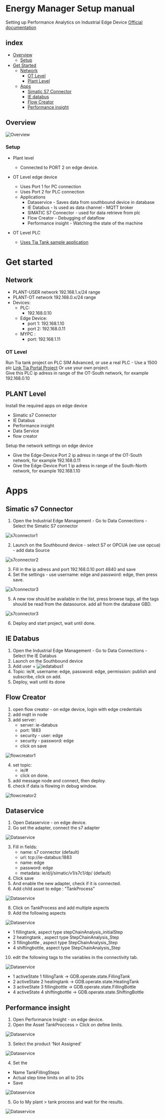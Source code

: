 # Energy Manager Setup manual
Setting up Performance Analytics on Industrial Edge Device
[Official documentation](https://github.com/industrial-edge/Performance-Analytics)

## index

* [Overview](#overview)
  * [Setup](#setup)
* [Get Started](#get-started)
  * [Network](#network)
    * [OT Level](#ot-level)
    * [Plant Level](#plant-level)
  * [Apps](#apps)
    * [Simatic S7 Connector](#simatic-s7-connector)
    * [IE databus](#ie-databus)
    * [Flow Creator](#flow-creator)
    * [Performance insight](#performance-insight)



## Overview
![Overview](files/architecture.JPG)


### Setup

- Plant level
  - Connected to PORT 2 on edge device.

- OT Level edge device
  - Uses Port 1 for PC connection
  - Uses Port 2 for PLC connection
  - Applications
    - Dataservice - Saves data from southbound device in database    
    - IE Databus - Is used as data channel - MQTT broker      
    - SIMATIC S7 Connector - used for data retrieve from plc   
    - Flow Creator - Debugging of dataflow
    - Performance insight - Watching the state of the machine
      
- OT Level PLC
  - [Uses Tia Tank sample application](https://github.com/industrial-edge/miscellaneous#tank-application)

# Get started

## Network
  - PLANT-USER network 192.168.1.x/24 range
  - PLANT-OT network 192.168.0.x/24 range  
  - Devices:
    - PLC: 
      - 192.168.0.10
    - Edge Device: 
      - port 1: 192.168.1.10
      - port 2: 192.168.0.11
    - MYPC :
      - port: 192.168.1.11     

### OT Level
  Run Tia tank project on PLC SIM Advanced, or use a real PLC - Use a 1500 plc [Link Tia Portal Project](https://github.com/industrial-edge/miscellaneous#tank-application)  Or use your own project.  
  Give this PLC ip adress in range of the OT-South network, for example 192.168.0.10


## PLANT Level
Install the required apps on edge device
- Simatic s7 Connector 
- IE Databus 
- Performance insight
- Data Service
- flow creator
 
Setup the network settings  on edge device
  - Give the Edge-Device Port 2 ip adress in range of the OT-South network, for example 192.168.0.11
  - Give the Edge-Device Port 1 ip adress in range of the South-North network, for example 192.168.1.10

# Apps

## Simatic s7 Connector
1. Open the Industrial Edge Management - Go to Data Connections - Select the Simatic S7 connector

![s7connector1](files/edgedevice-s7-connector-1.JPG)

2. Launch on the Southbound device - select S7 or OPCUA (we use opcua) - add data Source 

![s7connector2](files/edgedevice-s7-connector-2-add-opcua.JPG)

3. Fill in the ip adress and port 192.168.0.10 port 4840 and save
4. Set the settings - use username: edge and password: edge, then press save.

![s7connector3](files/edgedevice-s7-connector-3-settings.JPG)

5. A new row should be available in the list, press browse tags, all the tags should be read from the datasource. add all from the database GBD.

![s7connector3](files/edgedevice-s7-connector-4-browse.JPG)

6. Deploy and start project, wait until done.

## IE Databus
1. Open the Industrial Edge Management - Go to Data Connections - Select the IE Databus
2. Launch on the Southbound device 
3. Add user + 
![iedatabus1](files/edgedevice-ie-databus-1.JPG)
4. Topic: ie/#, username: edge, password: edge, permission: publish and subscribe, click on add.
5. Deploy, wait until its done

## Flow Creator
1. open flow creator - on edge device, login with edge credentials 
2. add mqtt in node
3. add server: 
    - server: ie-databus
    - port: 1883
    - security - user: edge
    - security - password: edge
    - click on save

![flowcreator1](files/edgedevice-flow-creator-1.JPG)

4. set topic:
    - ie/#
    - click on done.
5. add message node and connect, then deploy.
6. check if data is flowing in debug window.

![flowcreator2](files/edgedevice-flow-creator-2.JPG)



## Dataservice 
1. Open Dataservice - on edge device.
2. Go set the adapter, connect the s7 adapter

![Dataservice](files/edgedevice-dataservice-1.JPG)

3. Fill in fields:
   - name: s7 connector (default)
   - url: tcp://ie-databus:1883
   - name: edge
   - password: edge
   - metadata: ie/d/j/simatic/v1/s7c1/dp/   (default)
4. Click save
5. And enable the new adapter, check if it is connected.
6. Add child asset to edge : "TankProcess" 

![Dataservice](files/edgedevice-dataservice-2.JPG)

8. Click on TankProcess and add multiple aspects
9. Add the following aspects

![Dataservice](files/edgedevice-dataservice-3.JPG)

  - 1 fillingtank, aspect type stepChainAnalysis_initialStep
  - 2 heatingtank , aspect type StepChainAnalysis_Step
  - 3 fillingbottle , aspect type StepChainAnalysis_Step
  - 4 shiftingbottle, aspect type StepChainAnalysis_Step
10. edit the following tags to the variables in the connectivity tab.

![Dataservice](files/edgedevice-dataservice-4.JPG)

  - 1 activeState 1 fillingTank -> GDB.operate.state.FillingTank
  - 2 activeState 2 heatingtank -> GDB.operate.state.HeatingTank
  - 3 activeState 3 fillingbottle -> GDB.operate.state.FillingBottle
  - 4 activeState 4 shiftingbottle -> GDB.operate.state.ShiftingBottle


## Performance insight
1. Open Performance Insight - on edge device.
2. Open the Asset TankProccess > Click on define limits.

![Dataservice](files/edgedevice-perf-insight-1.JPG)

3. Select the product 'Not Assigned'

![Dataservice](files/edgedevice-perf-insight-2.JPG)

4. Set the
  - Name TankFillingSteps
  - Actual step time limits on all to 20s 
  - Save

![Dataservice](files/edgedevice-perf-insight-3.JPG)

5. Go to My plant > tank process and wait for the results.

![Dataservice](files/edgedevice-perf-insight-4.JPG)